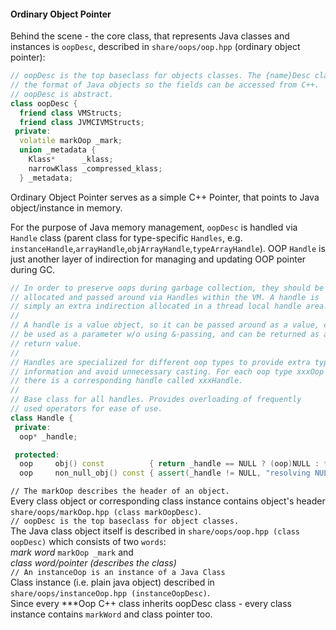 #### Ordinary Object Pointer

Behind the scene - the core class, that represents Java classes and instances is `oopDesc`, described in `share/oops/oop.hpp` (ordinary object pointer):
```C++
// oopDesc is the top baseclass for objects classes. The {name}Desc classes describe
// the format of Java objects so the fields can be accessed from C++.
// oopDesc is abstract.
class oopDesc {
  friend class VMStructs;
  friend class JVMCIVMStructs;
 private:
  volatile markOop _mark;
  union _metadata {
    Klass*      _klass;
    narrowKlass _compressed_klass;
  } _metadata;
```
Ordinary Object Pointer serves as a simple C++ Pointer, that points to Java object/instance in memory.   

For the purpose of Java memory management, `oopDesc` is handled via `Handle` class (parent class for type-specific `Handles`, e.g. `instanceHandle`,`arrayHandle`,`objArrayHandle`,`typeArrayHandle`).
OOP `Handle` is just another layer of indirection for managing and updating OOP pointer during GC.
```C++
// In order to preserve oops during garbage collection, they should be
// allocated and passed around via Handles within the VM. A handle is
// simply an extra indirection allocated in a thread local handle area.
//
// A handle is a value object, so it can be passed around as a value, can
// be used as a parameter w/o using &-passing, and can be returned as a
// return value.
//
// Handles are specialized for different oop types to provide extra type
// information and avoid unnecessary casting. For each oop type xxxOop
// there is a corresponding handle called xxxHandle.
//
// Base class for all handles. Provides overloading of frequently
// used operators for ease of use.
class Handle {
 private:
  oop* _handle;

 protected:
  oop     obj() const          { return _handle == NULL ? (oop)NULL : *_handle; }
  oop     non_null_obj() const { assert(_handle != NULL, "resolving NULL handle"); return *_handle; }
```




`// The markOop describes the header of an object.`   
Every class object or corresponding class instance contains object's header `share/oops/markOop.hpp (class markOopDesc)`.   
`// oopDesc is the top baseclass for object classes.`   
The Java class object itself is described in `share/oops/oop.hpp (class oopDesc)`
which consists of two `words`:  
*mark word* `markOop _mark` and  
*class word/pointer (describes the class)*   
`// An instanceOop is an instance of a Java Class`   
Class instance (i.e. plain java object) described in `share/oops/instanceOop.hpp (instanceOopDesc)`.   
Since every ***Oop C++ class inherits oopDesc class - every class instance contains `markWord` and class pointer too.   
